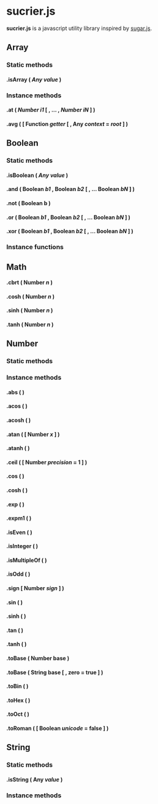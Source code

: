 # sucrier.js
**sucrier.js** is a javascript utility library inspired by [sugar.js](https://sugarjs.com/).

## Array

### Static methods

#### .isArray ( *Any value* )

### Instance methods

#### .at ( *Number i1* [ , ... , *Number iN* ] )

#### .avg ( [ Function *getter* [ , Any *context* = *root* ] )

## Boolean

### Static methods

#### .isBoolean ( *Any value* )

#### .and ( Boolean *b1* , Boolean *b2* [ , ... Boolean *bN* ] )

#### .not ( Boolean b )

#### .or ( Boolean *b1* , Boolean *b2* [ , ... Boolean *bN* ] )

#### .xor ( Boolean *b1* , Boolean *b2* [ , ... Boolean *bN* ] )

### Instance functions

## Math

#### .cbrt ( Number *n* )

#### .cosh ( Number *n* )

#### .sinh ( Number *n* )

#### .tanh ( Number *n* )

## Number

### Static methods

### Instance methods

#### .abs ( )

#### .acos ( )

#### .acosh ( )

#### .atan ( [ Number *x* ] )

#### .atanh ( )

#### .ceil ( [ Number *precision* = 1 ] )

#### .cos ( )

#### .cosh ( )

#### .exp ( )

#### .expm1 ( )

#### .isEven ( )

#### .isInteger ( )

#### .isMultipleOf ( )

#### .isOdd ( )

#### .sign [ Number *sign* ] )

#### .sin ( )

#### .sinh ( )

#### .tan ( )

#### .tanh ( )

#### .toBase ( Number base )

#### .toBase ( String base [ , zero = true ] )

#### .toBin ( )

#### .toHex ( )

#### .toOct ( )

#### .toRoman ( [ Boolean *unicode* = false ] )

## String

### Static methods

#### .isString ( Any *value* )

### Instance methods
